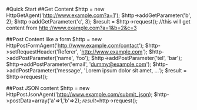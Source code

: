 #Quick Start
##Get Content
    $http = new HttpGetAgent('http://www.example.com?a=1');
    $http->addGetParameter('b', 2);
    $http->addGetParameter('c', 3);
    $result = $http->request();
    //this will get content from http://www.example.com?a=1&b=2&c=3

##Post Content like a form
    $http = new HttpPostFormAgent('http://www.example.com/contact');
    $http->setRequestHeader('Referer', 'http://www.example.com');
    $http->addPostParameter('name', 'foo');
    $http->addPostParameter('tel', 'bar');
    $http->addPostParameter('email', 'dummy@example.com');
    $http->addPostParameter('message', 'Lorem ipsum dolor sit amet, ...');
    $result = $http->request();

##Post JSON content
    $http = new HttpPostJsonAgent('http://www.example.com/submit_json);
    $http->postData=array('a'=>1,'b'=>2);
    $result=$http->request();
